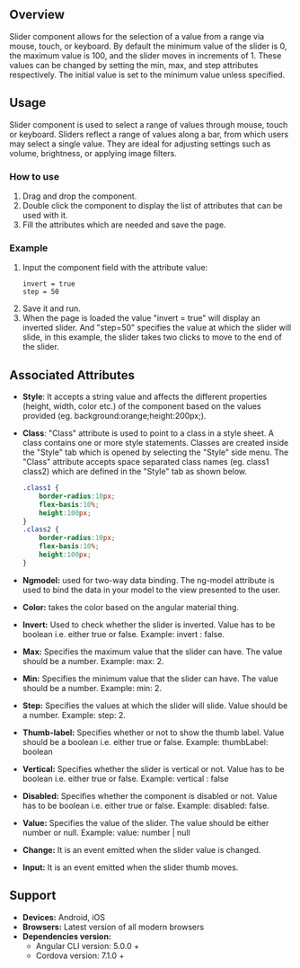 ## Overview
Slider component allows for the selection of a value from a range via mouse, touch, or keyboard. By default the minimum value of the slider is 0, the maximum value is 100, and the slider moves in increments of 1. These values can be changed by setting the min, max, and step attributes respectively. The initial value is set to the minimum value unless specified.

## Usage
Slider component is used to select a range of values through mouse, touch or keyboard. Sliders reflect a range of values along a bar, from which users may select a single value. They are ideal for adjusting settings such as volume, brightness, or applying image filters.

### How to use   
1. Drag and drop the component. 
2. Double click the component to display the list of attributes that can be used with it.
3. Fill the attributes which are needed and save the page.

### Example
1. Input the component field with the attribute value:
    ``` 
    invert = true
    step = 50
    ```
2. Save it and run.
3. When the page is loaded the value "invert = true" will display an inverted slider. And "step=50" specifies the value at which the slider will slide, in this example, the slider takes two clicks to move to the end of the slider. 

## Associated Attributes
- **Style**: It accepts a string value and affects the different properties (height, width, color etc.) of the component based on the values provided (eg. background:orange;height:200px;).

- **Class**: "Class" attribute is used to point to a class in a style sheet. A class contains one or more style statements. Classes are created inside the "Style" tab which is opened by selecting the "Style" side menu. The "Class" attribute accepts space separated class names (eg. class1 class2) which are defined in the "Style" tab as shown below.
    ```css
    .class1 {
        border-radius:10px;
        flex-basis:10%;
        height:100px;
    }
    .class2 {
        border-radius:10px;
        flex-basis:10%;
        height:100px;
    }
    
- **Ngmodel:** used for two-way data binding. The ng-model attribute is used to bind the data in your model to the view presented to the user.
- **Color:** takes the color based on the angular material thing.
- **Invert:** Used to check whether the slider is inverted. Value has to be boolean i.e. either true or false. Example: invert : false.
- **Max:** Specifies the maximum value that the slider can have. The value should be a number. Example: max: 2.
- **Min:** Specifies the minimum value that the slider can have. The value should be a number. Example: min: 2.
- **Step:** Specifies the values at which the slider will slide. Value should be a number. Example: step: 2.
- **Thumb-label:** Specifies whether or not to show the thumb label. Value should be a boolean i.e. either true or false. Example: thumbLabel: boolean
- **Vertical:** Specifies whether the slider is vertical or not. Value has to be boolean i.e. either true or false. Example: vertical : false
- **Disabled:** Specifies whether the component is disabled or not. Value has to be boolean i.e. either true or false. Example: disabled: false.
- **Value:** Specifies the value of the slider. The value should be either number or null. Example: value: number | null
- **Change:** It is an event emitted when the slider value is changed.
- **Input:** It is an event emitted when the slider thumb moves.

## Support
- **Devices:** Android, iOS
- **Browsers:**  Latest version of all modern browsers
- **Dependencies version:** 
    - Angular CLI version: 5.0.0 + 
    - Cordova version: 7.1.0 +
